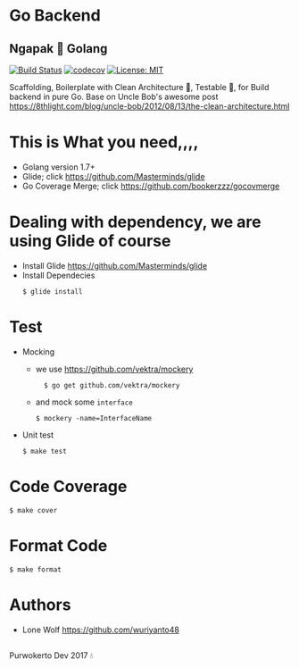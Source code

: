 # Go Backend

## Ngapak :blue_heart: Golang

[![Build Status](https://travis-ci.org/purwokertodev/go-backend.svg?branch=master)](https://travis-ci.org/purwokertodev/go-backend)
[![codecov](https://codecov.io/gh/purwokertodev/go-backend/branch/master/graph/badge.svg)](https://codecov.io/gh/purwokertodev/go-backend)
[![License: MIT](https://img.shields.io/badge/License-MIT-yellow.svg)](https://github.com/purwokertodev/go-backend/blob/master/LICENSE)

Scaffolding, Boilerplate with Clean Architecture :facepunch:, Testable :facepunch:, for Build backend in pure Go.
Base on Uncle Bob's awesome post https://8thlight.com/blog/uncle-bob/2012/08/13/the-clean-architecture.html

# This is What you need,,,,

  - Golang version 1.7+
  - Glide; click https://github.com/Masterminds/glide
  - Go Coverage Merge; click https://github.com/bookerzzz/gocovmerge

# Dealing with dependency, we are using Glide of course

  - Install Glide https://github.com/Masterminds/glide
  - Install Dependecies
    ```shell
    $ glide install
    ```
# Test

  - Mocking
    - we use https://github.com/vektra/mockery
      ```shell
        $ go get github.com/vektra/mockery
      ```
    - and mock some `interface`
      ```shell
      $ mockery -name=InterfaceName
      ```

  - Unit test
    ```shell
    $ make test
    ```
# Code Coverage

  ```shell
  $ make cover
  ```

# Format Code
  ```shell
  $ make format
  ```

# Authors
  - Lone Wolf https://github.com/wuriyanto48

##
Purwokerto Dev 2017 :droplet:
